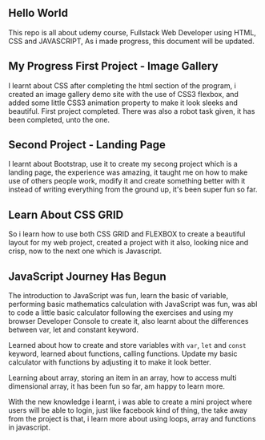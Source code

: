 ## Hello World

<p>This repo is all about udemy course, Fullstack Web Developer using HTML, CSS and JAVASCRIPT, As i made progress, this document will be updated.</p>

## My Progress First Project - Image Gallery

<p>
    I learnt about CSS after completing the html section of the program, i created an image gallery demo site with the use of CSS3 flexbox, and added some little CSS3 animation property to make it look sleeks and beautiful. First project completed.
    There was also a robot task given, it has been completed, unto the one.
</p>

## Second Project - Landing Page

<p> 
    I learnt about Bootstrap, use it to create my secong project which is a landing page, the experience was amazing, it taught me on how to make use of others people work, modify it and create something better with it instead of writing everything from the ground up, it's been super fun so far.
</p>

## Learn About CSS GRID

<p>So i learn how to use both CSS GRID and FLEXBOX to create a beautiful layout for my web project, created a project with it also, looking nice and crisp, now to the next one which is Javascript.
</p>

## JavaScript Journey Has Begun

<p>The introduction to JavaScript was fun, learn the basic of variable, performing basic mathematics calculation with JavaScript was fun, was abl to code a little basic calculator following the exercises and using my browser Developer Console to create it, also learnt about the differences between var, let and constant keyword. </p>
<p>
    Learned about how to create and store variables with <code>var</code>, <code>let</code> and <code>const</code> keyword, learned about functions, calling functions. Update my basic calculator with functions by adjusting it to make it look better.
</p>
<p>Learning about array, storing an item in an array, how to access multi dimensional array, it has been fun so far, am happy to learn more. </p>

<p>
    With the new knowledge i learnt, i was able to create a mini project where users will be able to login, just like facebook kind of thing, the take away from the project is that, i learn more about using loops, array and functions in javascript.
</p>
